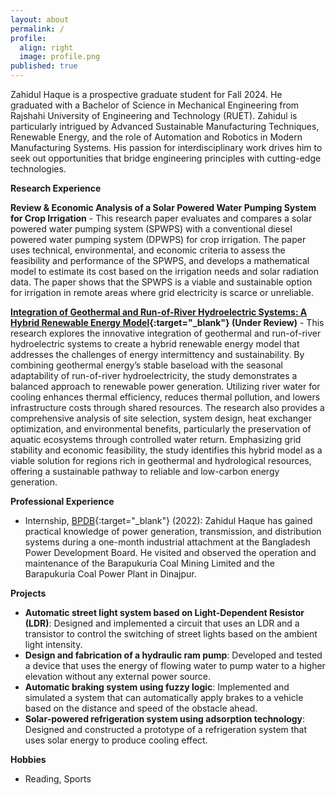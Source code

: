 ```yaml
---
layout: about
permalink: /
profile:
  align: right
  image: profile.png
published: true
---
```


Zahidul Haque is a prospective graduate student for Fall 2024. He graduated with a Bachelor of Science in Mechanical Engineering from Rajshahi University of Engineering and Technology (RUET). Zahidul is particularly intrigued by Advanced Sustainable Manufacturing Techniques, Renewable Energy, and the role of Automation and Robotics in Modern Manufacturing Systems. His passion for interdisciplinary work drives him to seek out opportunities that bridge engineering principles with cutting-edge technologies. 

**Research Experience**

**Review & Economic Analysis of a Solar Powered Water Pumping System for Crop Irrigation** - This research paper evaluates and compares a solar powered water pumping system (SPWPS) with a conventional diesel powered water pumping system (DPWPS) for crop irrigation. The paper uses technical, environmental, and economic criteria to assess the feasibility and performance of the SPWPS, and develops a mathematical model to estimate its cost based on the irrigation needs and solar radiation data. The paper shows that the SPWPS is a viable and sustainable option for irrigation in remote areas where grid electricity is scarce or unreliable.

**[Integration of Geothermal and Run-of-River Hydroelectric Systems: A Hybrid Renewable Energy Model](https://drive.google.com/file/d/1ileob_6KY_FsMPb8gJwrQeLlaIAfDLBu/view){:target="_blank"} (Under Review)** - This research explores the innovative integration of geothermal and run-of-river hydroelectric systems to create a hybrid renewable energy model that addresses the challenges of energy intermittency and sustainability. By combining geothermal energy’s stable baseload with the seasonal adaptability of run-of-river
hydroelectricity, the study demonstrates a balanced approach to renewable power generation. Utilizing river water for cooling enhances thermal efficiency, reduces thermal pollution, and lowers infrastructure costs through shared resources. The research also provides a comprehensive analysis of site selection, system design, heat exchanger optimization, and environmental benefits, particularly the preservation of aquatic ecosystems through controlled water return. Emphasizing grid stability and economic feasibility, the study identifies this hybrid model as a viable solution for regions rich in geothermal and hydrological resources, offering a sustainable pathway to reliable and low-carbon energy generation.


**Professional Experience**  
- Internship, [BPDB](https://bpdb.gov.bd/){:target="_blank"} (2022): Zahidul Haque has gained practical knowledge of power generation, transmission, and distribution systems during a one-month industrial attachment at the Bangladesh Power Development Board. He visited and observed the operation and maintenance of the Barapukuria Coal Mining Limited and the Barapukuria Coal Power Plant in Dinajpur.  

**Projects**
- **Automatic street light system based on Light-Dependent Resistor (LDR)**:  Designed and implemented a circuit that uses an LDR and a transistor to control the switching of street lights based on the ambient light intensity.
- **Design and fabrication of a hydraulic ram pump**:  Developed and tested a device that uses the energy of flowing water to pump water to a higher elevation without any external power source.
- **Automatic braking system using fuzzy logic**:  Implemented and simulated a system that can automatically apply brakes to a vehicle based on the distance and speed of the obstacle ahead.
- **Solar-powered refrigeration system using adsorption technology**:  Designed and constructed a prototype of a refrigeration system that uses solar energy to produce cooling effect.



**Hobbies**  
- Reading, Sports

